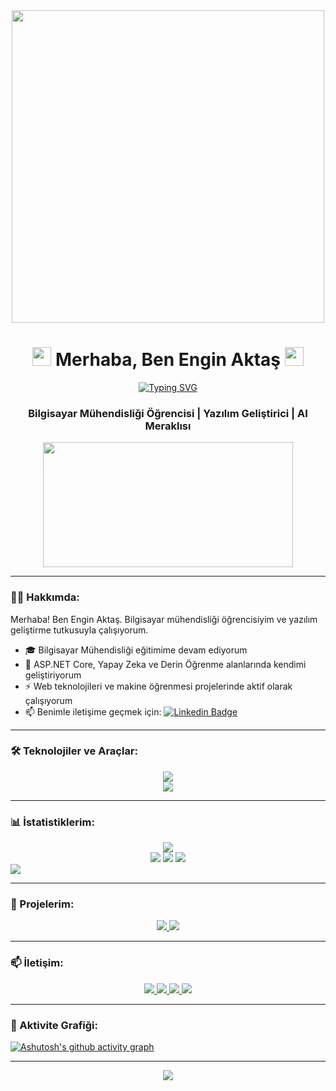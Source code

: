 <div align="center">
  <img src="https://raw.githubusercontent.com/gist/patevs/b007a0e98fb216438d4cbf559fac4166/raw/88f20c9d749d756be63f22b09f3c4ac570bc5101/programming.gif" width="500"/>
</div>

<h1 align="center">
  <img src="https://media.giphy.com/media/hvRJCLFzcasrR4ia7z/giphy.gif" width="30px"/>
  Merhaba, Ben Engin Aktaş
  <img src="https://media.giphy.com/media/hvRJCLFzcasrR4ia7z/giphy.gif" width="30px"/>
</h1>

<p align="center">
  <a href="https://git.io/typing-svg">
    <img src="https://readme-typing-svg.herokuapp.com?font=Fira+Code&pause=1000&color=2C9DF7&center=true&vCenter=true&width=435&lines=Bilgisayar+M%C3%BChendisli%C4%9Fi+%C3%96%C4%9Frencisi;Yaz%C4%B1l%C4%B1m+Geli%C5%9Ftirici;AI+Merakl%C4%B1s%C4%B1" alt="Typing SVG" />
  </a>
</p>

<h3 align="center">
  Bilgisayar Mühendisliği Öğrencisi | Yazılım Geliştirici | AI Meraklısı
</h3>

<div align="center">
  <img src="https://komarev.com/ghpvc/?username=your-github-username&style=flat-square&color=blue" alt=""/>
</div>

<div align="center">
  <img src="https://media.giphy.com/media/dWesBcTLavkZuG35MI/giphy.gif" width="400" height="200"/>
</div>

---

### 👨‍💻 Hakkımda:

Merhaba! Ben Engin Aktaş. Bilgisayar mühendisliği öğrencisiyim ve yazılım geliştirme tutkusuyla çalışıyorum.

- 🎓 Bilgisayar Mühendisliği eğitimime devam ediyorum
- 🌱 ASP.NET Core, Yapay Zeka ve Derin Öğrenme alanlarında kendimi geliştiriyorum
- ⚡ Web teknolojileri ve makine öğrenmesi projelerinde aktif olarak çalışıyorum
- 📫 Benimle iletişime geçmek için: [![Linkedin Badge](https://img.shields.io/badge/-EnginAktaş-blue?style=flat&logo=Linkedin&logoColor=white)](https://www.linkedin.com/in/enginakt-s/)

---

### 🛠 Teknolojiler ve Araçlar:

<div align="center">
  <img src="https://skillicons.dev/icons?i=cs,dotnet,js,html,css,python,tensorflow,git,docker,kubernetes,azure,aws,react,nodejs,mongodb,mysql" />
</div>

<div align="center">
  <img src="https://github-profile-trophy.vercel.app/?username=enginakts&theme=tokyonight&no-frame=true&row=1&&margin-w=30&no-bg=true" />
</div>

---

### 📊 İstatistiklerim:

<div align="center">
  <img src="https://github.com/enginakts/enginakts/blob/output/github-contribution-grid-snake.svg" />
</div>

<div align="center">
  <img src="https://github-readme-streak-stats.herokuapp.com/?user=enginakts&theme=tokyonight&hide_border=true" />
  
  <img src="https://github-readme-stats.vercel.app/api?username=enginakts&show_icons=true&theme=tokyonight&hide_border=true&count_private=true&bg_color=0D1117" />
  
  <img src="https://github-readme-stats.vercel.app/api/top-langs/?username=enginakts&theme=tokyonight&hide_border=true&include_all_commits=true&count_private=true&layout=compact&langs_count=8&bg_color=0D1117" />
</div>

<img src="./profile-3d-contrib/profile-night-rainbow.svg" />

---

### 🚀 Projelerim:

<div align="center">
  <a href="your-project-1-link">
    <img src="https://github-readme-stats.vercel.app/api/pin/?username=enginakts&repo=your-repository-1&theme=tokyonight&hide_border=true" />
  </a>
  <a href="your-project-2-link">
    <img src="https://github-readme-stats.vercel.app/api/pin/?username=enginakts&repo=your-repository-2&theme=tokyonight&hide_border=true" />
  </a>
</div>

---

### 📫 İletişim:

<div align="center">
  <a href="https://www.linkedin.com/in/enginakt-s/">
    <img src="https://img.shields.io/badge/LinkedIn-%230077B5.svg?style=for-the-badge&logo=linkedin&logoColor=white"/>
  </a>
  <a href="mailto:enginakt21@gmail.com">
    <img src="https://img.shields.io/badge/Gmail-D14836?style=for-the-badge&logo=gmail&logoColor=white"/>
  </a>
  <a href="your-twitter-url">
    <img src="https://img.shields.io/badge/Twitter-%231DA1F2.svg?style=for-the-badge&logo=Twitter&logoColor=white"/>
  </a>
  <a href="your-medium-url">
    <img src="https://img.shields.io/badge/Medium-%23000000.svg?style=for-the-badge&logo=Medium&logoColor=white"/>
  </a>
</div>

---

### 🎯 Aktivite Grafiği:

[![Ashutosh's github activity graph](https://github-readme-activity-graph.vercel.app/graph?username=your-github-username&theme=github-compact)](https://github.com/ashutosh00710/github-readme-activity-graph)

---

<div align="center">
  <img src="https://profile-counter.glitch.me/your-github-username/count.svg"/>
</div>
